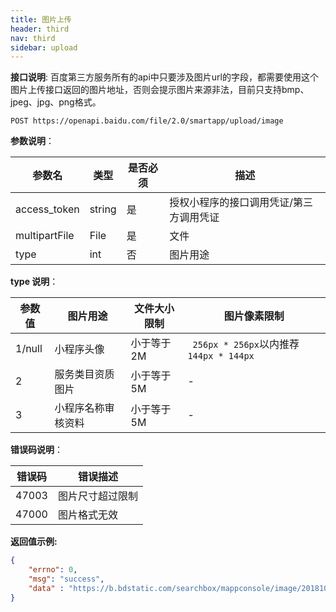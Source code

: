 ```yaml
---
title: 图片上传
header: third
nav: third
sidebar: upload
---
```


**接口说明**:
百度第三方服务所有的api中只要涉及图片url的字段，都需要使用这个图片上传接口返回的图片地址，否则会提示图片来源非法，目前只支持bmp、jpeg、jpg、png格式。

```
POST https://openapi.baidu.com/file/2.0/smartapp/upload/image
```

**参数说明**：

|参数名 | 类型 | 是否必须 | 描述|
|----- |-----| ------| -----|
|access\_token|string | 是 | 授权小程序的接口调用凭证/第三方调用凭证|
|multipartFile | File | 是 | 文件|
|type|int | 否 | 图片用途|

**type 说明**：

|参数值 | 图片用途 | 文件大小限制 | 图片像素限制 |
|----- |------|-----| ------|
|1/null|小程序头像|小于等于2M |` 256px * 256px`以内推荐`144px * 144px`|
|2|服务类目资质图片|小于等于5M | -|
|3|小程序名称审核资料|小于等于5M | -|


**错误码说明**：

|错误码 | 错误描述 | 
|----- |-----|
|47003 | 图片尺寸超过限制|
|47000|图片格式无效|

**返回值示例:**

```json
{   
    "errno": 0,
    "msg": "success",
    "data" : "https://b.bdstatic.com/searchbox/mappconsole/image/20181011/1539257247123193.png" 
}
```